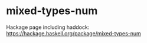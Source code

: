 # mixed-types-num

Hackage page including haddock: <https://hackage.haskell.org/package/mixed-types-num>
